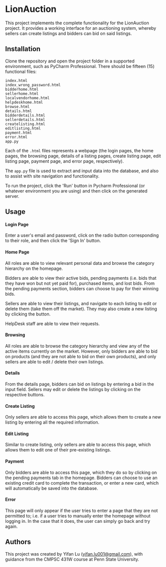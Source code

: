 # LionAuction

This project implements the complete functionality for the LionAuction project. It provides a working interface for an auctioning system, whereby sellers can create listings and bidders can bid on said listings.

## Installation

Clone the repository and open the project folder in a supported environment, such as PyCharm Professional. There should be fifteen (15) functional files:

```angular2html
index.html
index_wrong_password.html
bidderhome.html
sellerhome.html
localvendorhome.html
helpdeskhome.html
browse.html
details.html
bidderdetails.html
sellerdetails.html
createlisting.html
editlisting.html
payment.html
error.html
app.py
```

Each of the ```.html``` files represents a webpage (the login pages, the home pages, the browsing page, details of a listing pages, create listing page, edit listing page, payment page, and error page, respectively).

The ```app.py``` file is used to extract and input data into the database, and also to assist with site navigation and functionality.

To run the project, click the 'Run' button in Pycharm Professional (or whatever environment you are using) and then click on the generated server.
## Usage


#### Login Page
Enter a user's email and password, click on the radio button corresponding to their role, and then click the 'Sign In' button.

#### Home Page
All roles are able to view relevant personal data and browse the category hierarchy on the homepage.

Bidders are able to view their active bids, pending payments (i.e. bids that they have won but not yet paid for), purchased items, and lost bids. From the pending payments section, bidders can choose to pay for their winning bids.

Sellers are able to view their listings, and navigate to each listing to edit or delete them (take them off the market). They may also create a new listing by clicking the button.

HelpDesk staff are able to view their requests.

#### Browsing
All roles are able to browse the category hierarchy and view any of the active items currently on the market. However, only bidders are able to bid on products (and they are not able to bid on their own products), and only sellers are able to edit / delete their own listings.

#### Details
From the details page, bidders can bid on listings by entering a bid in the input field. Sellers may edit or delete the listings by clicking on the respective buttons.

#### Create Listing
Only sellers are able to access this page, which allows them to create a new listing by entering all the required information.

#### Edit Listing
Similar to create listing, only sellers are able to access this page, which allows them to edit one of their pre-existing listings.

#### Payment
Only bidders are able to access this page, which they do so by clicking on the pending payments tab in the homepage. Bidders can choose to use an existing credit card to complete the transaction, or enter a new card, which will automatically be saved into the database.

#### Error
This page will only appear if the user tries to enter a page that they are not permitted to; i.e. if a user tries to manually enter the homepage without logging in. In the case that it does, the user can simply go back and try again.

## Authors

This project was created by Yifan Lu (yifan.lu001@gmail.com), with guidance from the CMPSC 431W course at Penn State University.

